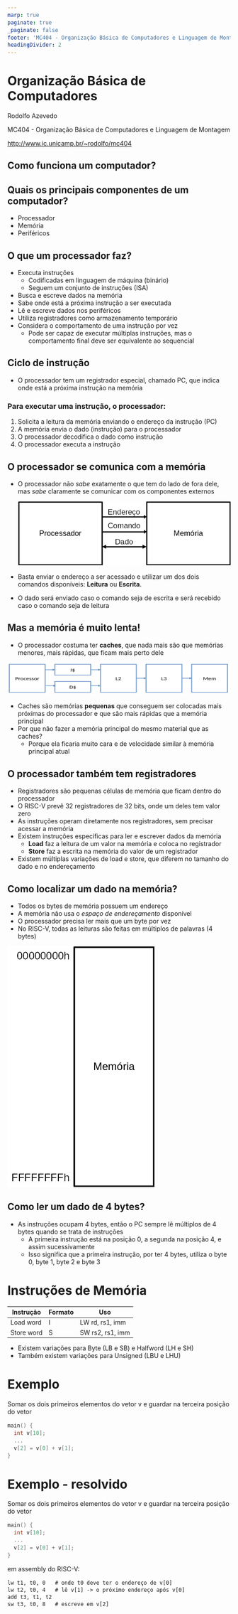 ```yaml
---
marp: true
paginate: true
_paginate: false
footer: 'MC404 - Organização Básica de Computadores e Linguagem de Montagem - Rodolfo Azevedo - CC BY-SA 4.0'
headingDivider: 2
---
```

# Organização Básica de Computadores

Rodolfo Azevedo

MC404 - Organização Básica de Computadores e Linguagem de Montagem

http://www.ic.unicamp.br/~rodolfo/mc404

## Como funciona um computador?

## Quais os principais componentes de um computador?

* Processador
* Memória
* Periféricos

## O que um processador faz?

* Executa instruções
  * Codificadas em linguagem de máquina (binário)
  * Seguem um conjunto de instruções (ISA)
* Busca e escreve dados na memória
* Sabe onde está a próxima instrução a ser executada
* Lê e escreve dados nos periféricos
* Utiliza registradores como armazenamento temporário
* Considera o comportamento de uma instrução por vez
  * Pode ser capaz de executar múltiplas instruções, mas o comportamento final deve ser equivalente ao sequencial

## Ciclo de instrução

  * O processador tem um registrador especial, chamado PC, que indica onde está a próxima instrução na memória

### Para executar uma instrução, o processador:
  1. Solicita a leitura da memória enviando o endereço da instrução (PC)
  1. A memória envia o dado (instrução) para o processador
  1. O processador decodifica o dado como instrução
  1. O processador executa a instrução 

## O processador se comunica com a memória

* O processador não *sabe* exatamente o que tem do lado de fora dele, mas *sabe* claramente se comunicar com os componentes externos

  ![](processador-memoria.png)

* Basta enviar o endereço a ser acessado e utilizar um dos dois comandos disponíveis: **Leitura** ou **Escrita**.
* O dado será enviado caso o comando seja de escrita e será recebido caso o comando seja de leitura

## Mas a memória é muito lenta!

* O processador costuma ter **caches**, que nada mais são que memórias menores, mais rápidas, que ficam mais perto dele

![](cache-hierarquia-basica.png)

* Caches são memórias **pequenas** que conseguem ser colocadas mais próximas do processador e que são mais rápidas que a memória principal
* Por que não fazer a memória principal do mesmo material que as caches?
  * Porque ela ficaria muito cara e de velocidade similar à memória principal atual

## O processador também tem registradores

* Registradores são pequenas células de memória que ficam dentro do processador
* O RISC-V prevê 32 registradores de 32 bits, onde um deles tem valor zero
* As instruções operam diretamente nos registradores, sem precisar acessar a memória
* Existem instruções específicas para ler e escrever dados da memória
  * **Load** faz a leitura de um valor na memória e coloca no registrador
  * **Store** faz a escrita na memória do valor de um registrador
* Existem múltiplas variações de load e store, que diferem no tamanho do dado e no endereçamento

## Como localizar um dado na memória?

* Todos os bytes de memória possuem um endereço
* A memória não usa o *espaço de endereçamento* disponível
* O processador precisa ler mais que um byte por vez
* No RISC-V, todas as leituras são feitas em múltiplos de palavras (4 bytes)

![bg right h:600](memoria.png)

## Como ler um dado de 4 bytes?

* As instruções ocupam 4 bytes, então o PC sempre lê múltiplos de 4 bytes quando se trata de instruções
  * A primeira instrução está na posição 0, a segunda na posição 4, e assim sucessivamente
  * Isso significa que a primeira instrução, por ter 4 bytes, utiliza o byte 0, byte 1, byte 2 e byte 3


# Instruções de Memória

| Instrução | Formato | Uso |
|---|---|---|
| Load word | I | LW rd, rs1, imm |
| Store word | S | SW rs2, rs1, imm |

* Existem variações para Byte (LB e SB) e Halfword (LH e SH)
* Também existem variações para Unsigned (LBU e LHU)

# Exemplo

Somar os dois primeiros elementos do vetor v e guardar na terceira posição do vetor

```c
main() {
  int v[10];
  ...
  v[2] = v[0] + v[1];
}
```

# Exemplo - resolvido

Somar os dois primeiros elementos do vetor v e guardar na terceira posição do vetor

```c
main() {
  int v[10];
  ...
  v[2] = v[0] + v[1];
}
```
  em assembly do RISC-V:

```mipsasm
lw t1, t0, 0   # onde t0 deve ter o endereço de v[0]
lw t2, t0, 4   # lê v[1] -> o próximo endereço após v[0]
add t3, t1, t2
sw t3, t0, 8   # escreve em v[2]
```